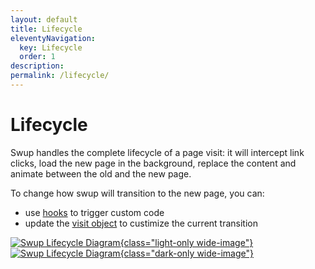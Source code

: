 ```yaml
---
layout: default
title: Lifecycle
eleventyNavigation:
  key: Lifecycle
  order: 1
description:
permalink: /lifecycle/
---
```


# Lifecycle

Swup handles the complete lifecycle of a page visit: it will intercept link clicks, load the new
page in the background, replace the content and animate between the old and the new page.

To change how swup will transition to the new page, you can:

- use [hooks](/hooks/) to trigger custom code
- update the [visit object](/visit/) to custimize the current transition

[![Swup Lifecycle Diagram](/assets/images/swup-lifecycle.svg){class="light-only wide-image"}](/assets/images/swup-lifecycle.svg)
[![Swup Lifecycle Diagram](/assets/images/swup-lifecycle-dark.svg){class="dark-only wide-image"}](/assets/images/swup-lifecycle.svg)
